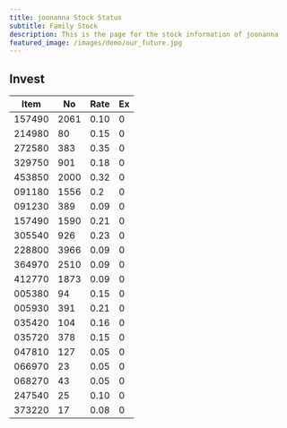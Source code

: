 ```yaml
---
title: joonanna Stock Status
subtitle: Family Stock 
description: This is the page for the stock information of joonanna
featured_image: /images/demo/our_future.jpg
---
```


## Invest

|  Item  | No | Rate | Ex   |
|--------|----|------|------|
| 157490 |2061| 0.10 |    0 | 
| 214980 | 80 | 0.15 |    0 |
| 272580 | 383| 0.35 |    0 |
| 329750 | 901| 0.18 |    0 |
| 453850 |2000| 0.32 |    0 |
| 091180 |1556| 0.2  |    0 |
| 091230 | 389| 0.09 |    0 | 
| 157490 |1590| 0.21 |    0 | 
| 305540 | 926| 0.23 |    0 | 
| 228800 |3966| 0.09 |    0 |  
| 364970 |2510| 0.09 |    0 |  
| 412770 |1873| 0.09 |    0 | 
| 005380 | 94 | 0.15 |    0 | 
| 005930 | 391| 0.21 |    0 | 
| 035420 | 104| 0.16 |    0 | 
| 035720 | 378| 0.15 |    0 | 
| 047810 | 127| 0.05 |    0 | 
| 066970 | 23 | 0.05 |    0 | 
| 068270 | 43 | 0.05 |    0 | 
| 247540 | 25 | 0.10 |    0 | 
| 373220 | 17 | 0.08 |    0 | 

